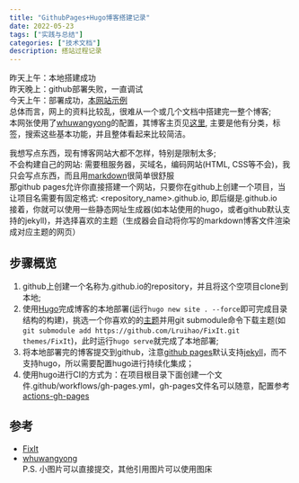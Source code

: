 ```yaml
---
title: "GithubPages+Hugo博客搭建记录"
date: 2022-05-23
tags: ["实践与总结"]
categories: ["技术文档"]
description: 搭站过程记录
---
```


昨天上午：本地搭建成功  
昨天晚上：github部署失败，一直调试  
今天上午：部署成功，[本网站示例](https://tianpinghsu.github.io/)  
总体而言，网上的资料比较乱，很难从一个或几个文档中搭建完一整个博客;  
本网张使用了[whuwangyong](https://github.com/whuwangyong/whuwangyong.github.io)的配置，其博客主页见[这里](https://whuwangyong.github.io/), 主要是他有分类，标签，搜索这些基本功能，并且整体看起来比较简洁。  


我想写点东西，现有博客网站大都不怎样，特别是限制太多;  
不会构建自己的网站: 需要租服务器，买域名，编码网站(HTML, CSS等不会)，我只会写点东西，而且用[markdown](https://en.wikipedia.org/wiki/Markdown)很简单很舒服  
那github pages允许你直接搭建一个网站，只要你在github上创建一个项目，当让项目名需要有固定格式: <repository_name>.github.io, 即后缀是.github.io  
接着，你就可以使用一些静态网址生成器(如本站使用的hugo，或者github默认支持的jekyll)，并选择喜欢的主题（生成器会自动将你写的markdown博客文件渲染成对应主题的网页）

## 步骤概览
1. github上创建一个名称为<username>.github.io的repository，并且将这个空项目clone到本地;
2. 使用[Hugo](https://gohugo.io/)完成博客的本地部署(运行`hugo new site . --force`即可完成目录结构的构建)，挑选一个你喜欢的的[主题](https://themes.gohugo.io/)并用git submodule命令下载主题(如`git submodule add https://github.com/Lruihao/FixIt.git themes/FixIt`)，此时运行`hugo serve`就完成了本地部署;
3. 将本地部署完的博客提交到github，注意[github pages](https://pages.github.com/)默认支持[jekyll](https://jekyllrb.com/)，而不支持hugo，所以需要配置hugo进行持续化集成；
4. 使用hugo进行CI的方式为：在项目根目录下面创建一个文件.github/workflows/gh-pages.yml，gh-pages文件名可以随意，配置参考[actions-gh-pages](https://github.com/peaceiris/actions-gh-pages)


## 参考
* [FixIt](https://fixit.lruihao.cn/zh-cn/theme-documentation-basics/)
* [whuwangyong](https://github.com/whuwangyong/whuwangyong.github.io/tree/hugo-loveit)  
P.S. 小图片可以直接提交，其他引用图片可以使用图床


